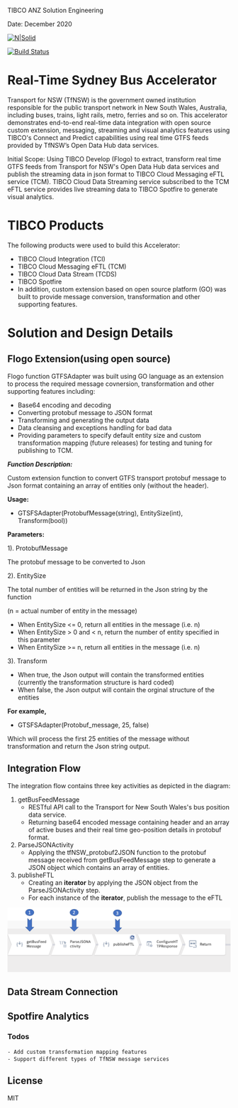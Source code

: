 
TIBCO ANZ Solution Engineering

Date: December 2020

[![N|Solid](https://docs.tibco.com/pub/businessevents-standard/5.4.0/doc/html/static/logo.png)](https://tibco.com)

[![Build Status](https://travis-ci.org/joemccann/dillinger.svg?branch=master)](https://github.com/tibco-anz/gtfsSydBusAccelerator)

# Real-Time Sydney Bus Accelerator
Transport for NSW (TfNSW) is the government owned institution responsible for the public transport network in New South Wales, Australia, including buses, trains, light rails, metro, ferries and so on. This accelerator demonstrates end-to-end real-time data integration with open source custom extension, messaging, streaming and visual analytics features using TIBCO's Connect and Predict capabilities using real time GTFS feeds provided by TfNSW’s Open Data Hub data services.

Initial Scope:
Using TIBCO Develop (Flogo) to extract, transform real time GTFS feeds from Transport for NSW's Open Data Hub data services and publish the streaming data in json format to TIBCO Cloud Messaging eFTL service (TCM).
TIBCO Cloud Data Streaming service subscribed to the TCM eFTL service provides live streaming data to TIBCO Spotfire to generate visual analytics.

# TIBCO Products
The following products were used to build this Accelerator: 
  - TIBCO Cloud Integration (TCI)
  - TIBCO Cloud Messaging eFTL (TCM)
  - TIBCO Cloud Data Stream (TCDS)
  - TIBCO Spotfire
  - In addition, custom extension based on open source platform (GO) was built to provide message conversion, transformation and other supporting features.

# Solution and Design Details
## Flogo Extension(using open source)

Flogo function GTFSAdapter was built using GO language as an extension to process the required message covnersion, transformation and other supporting features including:
  - Base64 encoding and decoding
  - Converting protobuf message to JSON format
  - Transforming and generating the output data
  - Data cleansing and exceptions handling for bad data 
  - Providing parameters to specify default entity size and custom transformation mapping (future releases) for testing and tuning for publishing to TCM.

***Function Description:***

Custom extension function to convert GTFS transport protobuf message to Json format containing an array of entities only (without the header).

****Usage:****

  - GTSFSAdapter(ProtobufMessage(string), EntitySize(int), Transform(bool))

****Parameters:****

1). ProtobufMessage

The protobuf message to be converted to Json

2). EntitySize

The total number of entities will be returned in the Json string by the function

(n = actual number of entity in the message)

  - When EntitySize <= 0, return all entities in the message (i.e. n)
  - When EntitySize > 0 and < n, return the number of entity specified in this parameter
  - When EntitySize >= n, return all entities in the message (i.e. n)

3). Transform

  - When true, the Json output will contain the transformed entities (currently the transformation structure is hard coded)
  - When false, the Json output will contain the orginal structure of the entities

****For example,****

  - GTSFSAdapter(Protobuf_message, 25, false)

Which will process the first 25 entities of the message without transformation and return the Json string output.


## Integration Flow

The integration flow contains three key activities as depicted in the diagram:
 1. getBusFeedMessage
    - RESTful API call to the Transport for New South Wales's bus position data service.
    - Returning base64 encoded message containing header and an array of active buses and their real time geo-position details in protobuf format.
 2. ParseJSONActivity
    - Applying the tfNSW_protobuf2JSON function to the protobuf message received from getBusFeedMessage step to generate a JSON object which contains an array of entities.
 3. publisheFTL
    - Creating an **iterator** by applying the JSON object from the ParseJSONActivity step.
    - For each instance of the **iterator**, publish the message to the eFTL
  
  
![Integration Flow](./images/FlogoFlow.png)


## Data Stream Connection

## Spotfire Analytics


### Todos
    - Add custom transformation mapping features
    - Support different types of TfNSW message services

License
----
MIT
